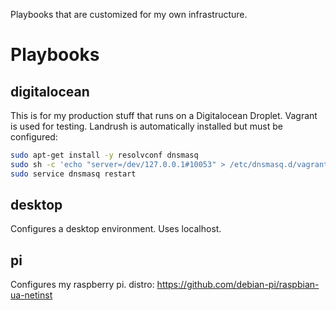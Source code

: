 Playbooks that are customized for my own infrastructure. 

# Playbooks

## digitalocean
This is for my production stuff that runs on a Digitalocean Droplet. Vagrant is used for testing. Landrush is automatically installed but must be configured:

```sh
sudo apt-get install -y resolvconf dnsmasq
sudo sh -c 'echo "server=/dev/127.0.0.1#10053" > /etc/dnsmasq.d/vagrant-landrush'
sudo service dnsmasq restart
```
## desktop
Configures a desktop environment. Uses localhost.

## pi
Configures my raspberry pi. distro: https://github.com/debian-pi/raspbian-ua-netinst
